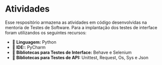 # Atividades

Esse respositório armazena as atividades em código desenvolvidas na mentoria de Testes de Software.
Para a implantação dos testes de interface foram utilizandos os seguintes recursos: 
- 🚀 <b>Linguagem:</b> Python
- 🚀 <b>IDE:</b>: PyCharm
- 🚀 <b>Bibliotecas para Testes de Interface:</b> Behave e Selenium
- 🚀 <b>Bibliotecas para Testes de API:</b> Unittest, Request, Os, Sys e Json

